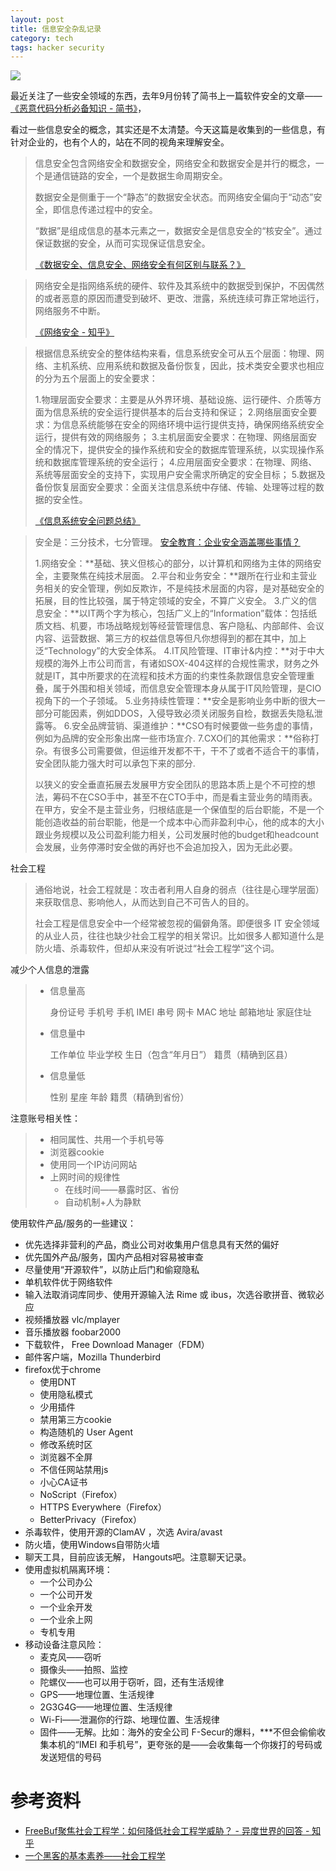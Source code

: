 ```yaml
---
layout: post
title: 信息安全杂乱记录
category: tech
tags: hacker security
---
```

![](https://cdn.kelu.org/blog/tags/security.jpg)

最近关注了一些安全领域的东西，去年9月份转了简书上一篇软件安全的文章——[《恶意代码分析必备知识 - 简书》](/tech/2018/09/07/Malicious-Code.html)，

看过一些信息安全的概念，其实还是不太清楚。今天这篇是收集到的一些信息，有针对企业的，也有个人的，站在不同的视角来理解安全。

> 信息安全包含网络安全和数据安全，网络安全和数据安全是并行的概念，一个是通信链路的安全，一个是数据生命周期安全。
>
> 数据安全是侧重于一个“静态”的数据安全状态。而网络安全偏向于“动态”安全，即信息传递过程中的安全。
>
> “数据”是组成信息的基本元素之一，数据安全是信息安全的“核安全”。通过保证数据的安全，从而可实现保证信息安全。
>
> [《数据安全、信息安全、网络安全有何区别与联系？》](http://m.sohu.com/n/492614797)



> 网络安全是指网络系统的硬件、软件及其系统中的数据受到保护，不因偶然的或者恶意的原因而遭受到破坏、更改、泄露，系统连续可靠正常地运行，网络服务不中断。
>
> [《网络安全 - 知乎》](https://zhuanlan.zhihu.com/p/25723340)



> 根据信息系统安全的整体结构来看，信息系统安全可从五个层面：物理、网络、主机系统、应用系统和数据及备份恢复，因此，技术类安全要求也相应的分为五个层面上的安全要求：
>
> 1.物理层面安全要求：主要是从外界环境、基础设施、运行硬件、介质等方面为信息系统的安全运行提供基本的后台支持和保证；
> 2.网络层面安全要求：为信息系统能够在安全的网络环境中运行提供支持，确保网络系统安全运行，提供有效的网络服务；
> 3.主机层面安全要求：在物理、网络层面安全的情况下，提供安全的操作系统和安全的数据库管理系统，以实现操作系统和数据库管理系统的安全运行；
> 4.应用层面安全要求：在物理、网络、系统等层面安全的支持下，实现用户安全需求所确定的安全目标；
> 5.数据及备份恢复层面安全要求：全面关注信息系统中存储、传输、处理等过程的数据的安全性。
>
> [《信息系统安全问题总结》](https://www.tianmaying.com/tutorial/INFORMATIONSYSTEMSECURITY)

> 安全是：三分技术，七分管理。 [安全教育：企业安全涵盖哪些事情？](https://www.freebuf.com/articles/neopoints/68788.html)
>
> 1.网络安全：**基础、狭义但核心的部分，以计算机和网络为主体的网络安全，主要聚焦在纯技术层面。
> 2.平台和业务安全：**跟所在行业和主营业务相关的安全管理，例如反欺诈，不是纯技术层面的内容，是对基础安全的拓展，目的性比较强，属于特定领域的安全，不算广义安全。
> 3.广义的信息安全：**以IT两个字为核心，包括广义上的“Information”载体：包括纸质文档、机要，市场战略规划等经营管理信息、客户隐私、内部邮件、会议内容、运营数据、第三方的权益信息等但凡你想得到的都在其中，加上泛“Technology”的大安全体系。
> 4.IT风险管理、IT审计&内控：**对于中大规模的海外上市公司而言，有诸如SOX-404这样的合规性需求，财务之外就是IT，其中所要求的在流程和技术方面的约束性条款跟信息安全管理重叠，属于外围和相关领域，而信息安全管理本身从属于IT风险管理，是CIO视角下的一个子领域。
> 5.业务持续性管理：**安全是影响业务中断的很大一部分可能因素，例如DDOS，入侵导致必须关闭服务自检，数据丢失隐私泄露等。
> 6.安全品牌营销、渠道维护：**CSO有时候要做一些务虚的事情，例如为品牌的安全形象出席一些市场宣介.
> 7.CXO们的其他需求：**俗称打杂。有很多公司需要做，但运维开发都不干，干不了或者不适合干的事情，安全团队能力强大时可以承包下来的部分.
>
> 以狭义的安全垂直拓展去发展甲方安全团队的思路本质上是个不可控的想法，筹码不在CSO手中，甚至不在CTO手中，而是看主营业务的晴雨表。在甲方，安全不是主营业务，归根结底是一个保值型的后台职能，不是一个能创造收益的前台职能，他是一个成本中心而非盈利中心，他的成本的大小跟业务规模以及公司盈利能力相关，公司发展时他的budget和headcount会发展，业务停滞时安全做的再好也不会追加投入，因为无此必要。

社会工程

> 通俗地说，社会工程就是：攻击者利用人自身的弱点（往往是心理学层面）来获取信息、影响他人，从而达到自己不可告人的目的。
>
> 社会工程是信息安全中一个经常被忽视的偏僻角落。即便很多 IT 安全领域的从业人员，往往也缺少社会工程学的相关常识。比如很多人都知道什么是防火墙、杀毒软件，但却从来没有听说过“社会工程学”这个词。

减少个人信息的泄露

> * 信息量高
>
>   身份证号
>   手机号
>   手机 IMEI 串号
>   网卡 MAC 地址
>   邮箱地址
>   家庭住址
>
> * 信息量中
>
>   工作单位
>   毕业学校
>   生日（包含“年月日”）
>   籍贯（精确到区县）
>
> * 信息量低
>
>   性别
>   星座
>   年龄
>   籍贯（精确到省份）

注意账号相关性：

> * 相同属性、共用一个手机号等
> * 浏览器cookie
> * 使用同一个IP访问网站
> * 上网时间的规律性
>   * 在线时间——暴露时区、省份
>   * 自动机制+人为静默


使用软件产品/服务的一些建议：

* 优先选择非营利的产品，商业公司对收集用户信息具有天然的偏好
* 优先国外产品/服务，国内产品相对容易被审查
* 尽量使用“开源软件”，以防止后门和偷窥隐私
* 单机软件优于网络软件
* 输入法取消词库同步、使用开源输入法 Rime 或 ibus，次选谷歌拼音、微软必应
* 视频播放器 vlc/mplayer
* 音乐播放器 foobar2000
* 下载软件， Free Download Manager（FDM）
* 邮件客户端，Mozilla Thunderbird
* firefox优于chrome
  * 使用DNT
  * 使用隐私模式
  * 少用插件
  * 禁用第三方cookie
  * 构造随机的 User Agent
  * 修改系统时区
  * 浏览器不全屏
  * 不信任网站禁用js
  * 小心CA证书
  * NoScript（Firefox）
  * HTTPS Everywhere（Firefox）
  * BetterPrivacy（Firefox）
* 杀毒软件，使用开源的ClamAV ，次选  Avira/avast
* 防火墙，使用Windows自带防火墙
* 聊天工具，目前应该无解， Hangouts吧。注意聊天记录。
* 使用虚拟机隔离环境：
  * 一个公司办公
  * 一个公司开发
  * 一个业余开发
  * 一个业余上网
  * 专机专用
* 移动设备注意风险：
  * 麦克风——窃听
  * 摄像头——拍照、监控
  * 陀螺仪——也可以用于窃听，囧，还有生活规律
  * GPS——地理位置、生活规律
  * 2G3G4G——地理位置、生活规律
  * Wi-Fi——泄漏你的行踪、地理位置、生活规律
  * 固件——无解。比如：海外的安全公司 F-Secur的爆料，***不但会偷偷收集本机的“IMEI 和手机号”，更夸张的是——会收集每一个你拨打的号码或发送短信的号码

# 参考资料

*  [FreeBuf聚焦社会工程学：如何降低社会工程学威胁？ - 异度世界的回答 - 知乎](https://www.zhihu.com/question/26346821/answer/32556896)
*  [一个黑客的基本素养——社会工程学](https://www.leiphone.com/news/201706/q3svIm4mun7ROL4X.html)
